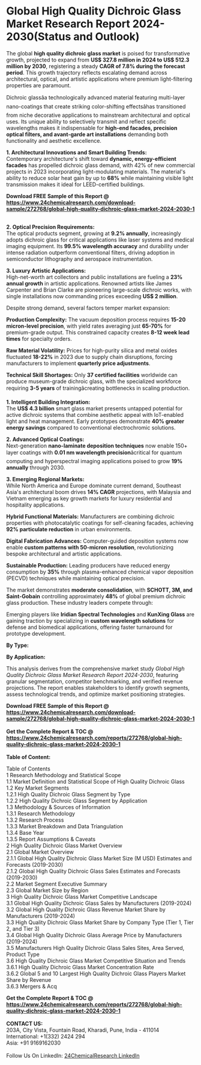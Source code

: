 <h1>Global High Quality Dichroic Glass Market Research Report 2024-2030(Status and Outlook)</h1><p>The global <strong>high quality dichroic glass market</strong> is poised for transformative growth, projected to expand from <strong>US$ 327.8 million in 2024 to US$ 512.3 million by 2030</strong>, registering a steady <strong>CAGR of 7.8% during the forecast period</strong>. This growth trajectory reflects escalating demand across architectural, optical, and artistic applications where premium light-filtering properties are paramount.</p><p>Dichroic glassâa technologically advanced material featuring multi-layer nano-coatings that create striking color-shifting effectsâhas transitioned from niche decorative applications to mainstream architectural and optical uses. Its unique ability to selectively transmit and reflect specific wavelengths makes it indispensable for <strong>high-end facades, precision optical filters, and avant-garde art installations</strong> demanding both functionality and aesthetic excellence.</p><p><strong>1. Architectural Innovations and Smart Building Trends:</strong><br>
Contemporary architecture's shift toward <strong>dynamic, energy-efficient facades</strong> has propelled dichroic glass demand, with 42% of new commercial projects in 2023 incorporating light-modulating materials. The material's ability to reduce solar heat gain by up to <strong>68%</strong> while maintaining visible light transmission makes it ideal for LEED-certified buildings.</p><div><b>Download FREE Sample of this Report @ 
            <a href="https://www.24chemicalresearch.com/download-sample/272768/global-high-quality-dichroic-glass-market-2024-2030-1">
            https://www.24chemicalresearch.com/download-sample/272768/global-high-quality-dichroic-glass-market-2024-2030-1</a></b></div><br><p><strong>2. Optical Precision Requirements:</strong><br>
The optical products segment, growing at <strong>9.2% annually</strong>, increasingly adopts dichroic glass for critical applications like laser systems and medical imaging equipment. Its <strong>99.5% wavelength accuracy</strong> and durability under intense radiation outperform conventional filters, driving adoption in semiconductor lithography and aerospace instrumentation.</p><p><strong>3. Luxury Artistic Applications:</strong><br>
High-net-worth art collectors and public installations are fueling a <strong>23% annual growth</strong> in artistic applications. Renowned artists like James Carpenter and Brian Clarke are pioneering large-scale dichroic works, with single installations now commanding prices exceeding <strong>US$ 2 million</strong>.</p><p>Despite strong demand, several factors temper market expansion:</p><p><strong>Production Complexity:</strong> The vacuum deposition process requires <strong>15-20 micron-level precision</strong>, with yield rates averaging just <strong>65-70%</strong> for premium-grade output. This constrained capacity creates <strong>8-12 week lead times</strong> for specialty orders.</p><p><strong>Raw Material Volatility:</strong> Prices for high-purity silica and metal oxides fluctuated <strong>18-22%</strong> in 2023 due to supply chain disruptions, forcing manufacturers to implement <strong>quarterly price adjustments</strong>.</p><p><strong>Technical Skill Shortages:</strong> Only <strong>37 certified facilities</strong> worldwide can produce museum-grade dichroic glass, with the specialized workforce requiring <strong>3-5 years</strong> of trainingâcreating bottlenecks in scaling production.</p><p><strong>1. Intelligent Building Integration:</strong><br>
The <strong>US$ 4.3 billion</strong> smart glass market presents untapped potential for active dichroic systems that combine aesthetic appeal with IoT-enabled light and heat management. Early prototypes demonstrate <strong>40% greater energy savings</strong> compared to conventional electrochromic solutions.</p><p><strong>2. Advanced Optical Coatings:</strong><br>
Next-generation <strong>nano-laminate deposition techniques</strong> now enable 150+ layer coatings with <strong>0.01 nm wavelength precision</strong>âcritical for quantum computing and hyperspectral imaging applications poised to grow <strong>19% annually</strong> through 2030.</p><p><strong>3. Emerging Regional Markets:</strong><br>
While North America and Europe dominate current demand, Southeast Asia's architectural boom drives <strong>14% CAGR</strong> projections, with Malaysia and Vietnam emerging as key growth markets for luxury residential and hospitality applications.</p><p><strong>Hybrid Functional Materials:</strong> Manufacturers are combining dichroic properties with photocatalytic coatings for self-cleaning facades, achieving <strong>92% particulate reduction</strong> in urban environments.</p><p><strong>Digital Fabrication Advances:</strong> Computer-guided deposition systems now enable <strong>custom patterns with 50-micron resolution</strong>, revolutionizing bespoke architectural and artistic applications.</p><p><strong>Sustainable Production:</strong> Leading producers have reduced energy consumption by <strong>35%</strong> through plasma-enhanced chemical vapor deposition (PECVD) techniques while maintaining optical precision.</p><p>The market demonstrates <strong>moderate consolidation</strong>, with <strong>SCHOTT, 3M, and Saint-Gobain</strong> controlling approximately <strong>48%</strong> of global premium dichroic glass production. These industry leaders compete through:</p><p>Emerging players like <strong>Iridian Spectral Technologies</strong> and <strong>KunXing Glass</strong> are gaining traction by specializing in <strong>custom wavelength solutions</strong> for defense and biomedical applications, offering faster turnaround for prototype development.</p><p><strong>By Type:</strong></p><p><strong>By Application:</strong></p><p>This analysis derives from the comprehensive market study <em>Global High Quality Dichroic Glass Market Research Report 2024-2030</em>, featuring granular segmentation, competitor benchmarking, and verified revenue projections. The report enables stakeholders to identify growth segments, assess technological trends, and optimize market positioning strategies.</p><div><b>Download FREE Sample of this Report @ 
            <a href="https://www.24chemicalresearch.com/download-sample/272768/global-high-quality-dichroic-glass-market-2024-2030-1">
            https://www.24chemicalresearch.com/download-sample/272768/global-high-quality-dichroic-glass-market-2024-2030-1</a></b></div><br><div><b>Get the Complete Report & TOC @ 
            <a href="https://www.24chemicalresearch.com/reports/272768/global-high-quality-dichroic-glass-market-2024-2030-1">
            https://www.24chemicalresearch.com/reports/272768/global-high-quality-dichroic-glass-market-2024-2030-1</a></b></div><br>
            <b>Table of Content:</b><p>Table of Contents<br />
1 Research Methodology and Statistical Scope<br />
1.1 Market Definition and Statistical Scope of High Quality Dichroic Glass<br />
1.2 Key Market Segments<br />
1.2.1 High Quality Dichroic Glass Segment by Type<br />
1.2.2 High Quality Dichroic Glass Segment by Application<br />
1.3 Methodology & Sources of Information<br />
1.3.1 Research Methodology<br />
1.3.2 Research Process<br />
1.3.3 Market Breakdown and Data Triangulation<br />
1.3.4 Base Year<br />
1.3.5 Report Assumptions & Caveats<br />
2 High Quality Dichroic Glass Market Overview<br />
2.1 Global Market Overview<br />
2.1.1 Global High Quality Dichroic Glass Market Size (M USD) Estimates and Forecasts (2019-2030)<br />
2.1.2 Global High Quality Dichroic Glass Sales Estimates and Forecasts (2019-2030)<br />
2.2 Market Segment Executive Summary<br />
2.3 Global Market Size by Region<br />
3 High Quality Dichroic Glass Market Competitive Landscape<br />
3.1 Global High Quality Dichroic Glass Sales by Manufacturers (2019-2024)<br />
3.2 Global High Quality Dichroic Glass Revenue Market Share by Manufacturers (2019-2024)<br />
3.3 High Quality Dichroic Glass Market Share by Company Type (Tier 1, Tier 2, and Tier 3)<br />
3.4 Global High Quality Dichroic Glass Average Price by Manufacturers (2019-2024)<br />
3.5 Manufacturers High Quality Dichroic Glass Sales Sites, Area Served, Product Type<br />
3.6 High Quality Dichroic Glass Market Competitive Situation and Trends<br />
3.6.1 High Quality Dichroic Glass Market Concentration Rate<br />
3.6.2 Global 5 and 10 Largest High Quality Dichroic Glass Players Market Share by Revenue<br />
3.6.3 Mergers & Acq</p><div><b>Get the Complete Report & TOC @ 
            <a href="https://www.24chemicalresearch.com/reports/272768/global-high-quality-dichroic-glass-market-2024-2030-1">
            https://www.24chemicalresearch.com/reports/272768/global-high-quality-dichroic-glass-market-2024-2030-1</a></b></div><br><b>CONTACT US:</b><br>
            203A, City Vista, Fountain Road, Kharadi, Pune, India - 411014<br>
            International: +1(332) 2424 294<br>
            Asia: +91 9169162030 <br><br>
            Follow Us On LinkedIn: <a href="https://www.linkedin.com/company/24chemicalresearch/">24ChemicalResearch LinkedIn</a>